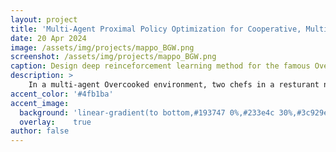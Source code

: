 ```yaml
---
layout: project
title: 'Multi-Agent Proximal Policy Optimization for Cooperative, Multi-Agent Games'
date: 20 Apr 2024
image: /assets/img/projects/mappo_BGW.png
screenshot: /assets/img/projects/mappo_BGW.png
caption: Design deep reinceforcement learning method for the famous Overcooked game.
description: >
    In a multi-agent Overcooked environment, two chefs in a resturant need to collaborate to cook onion soups. My goal is to come up with a reinforcement learning method to maximaize the number of soups delivered within an episode on a variety of layouts.
accent_color: '#4fb1ba'
accent_image:
  background: 'linear-gradient(to bottom,#193747 0%,#233e4c 30%,#3c929e 50%,#d5d5d4 70%,#cdccc8 100%)'
  overlay:    true
author: false
---
```


